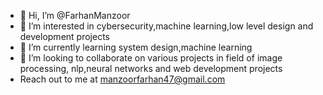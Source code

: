 - 👋 Hi, I’m @FarhanManzoor
- 👀 I’m interested in cybersecurity,machine learning,low level design and development projects
- 🌱 I’m currently learning system design,machine learning
- 💞️ I’m looking to collaborate on various projects in field of image processing, nlp,neural networks and web development projects
- Reach out to me at manzoorfarhan47@gmail.com
  

<!---
FarhanREX/FarhanREX is a ✨ special ✨ repository because its `README.md` (this file) appears on your GitHub profile.
You can click the Preview link to take a look at your changes.
--->
